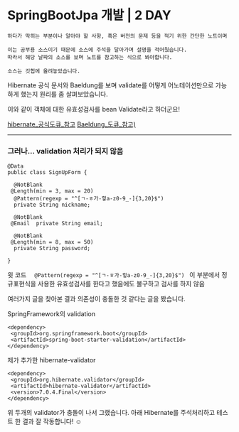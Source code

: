 # SpringBootJpa 개발 | 2 DAY
```
하다가 막히는 부분이나 알아야 할 사항, 혹은 버전의 문제 등을 적기 위한 간단한 노트이며

이는 공부용 소스이기 때문에 소스에 주석을 달아가며 설명을 적어뒀습니다.
따라서 해당 날짜의 소스를 보며 노트를 참고하는 식으로 봐야합니다.

소스는 깃헙에 올려놓았습니다.
```

Hibernate 공식 문서와 Baeldung를 보며 validate를 어떻게 어노테이션만으로 가능하게 했는지 원리를 좀 살펴보았습니다.

이와 같이 객체에 대한 유효성검사를 bean Validate라고 하더군요!

[hibernate_공식도큐_참고](https://docs.jboss.org/hibernate/validator/7.0/reference/en-US/html_single/#preface)
[Baeldung_도큐_참고)](https://www.baeldung.com/javax-validation)


---
### 그러나... validation 처리가 되지 않음
```
@Data  
public class SignUpForm {  
  
  @NotBlank  
 @Length(min = 3, max = 20)  
  @Pattern(regexp = "^[ㄱ-ㅎ가-힣a-z0-9_-]{3,20}$")  
  private String nickname;  
  
  @NotBlank  
 @Email  private String email;  
  
  @NotBlank  
 @Length(min = 8, max = 50)  
  private String password;  
  
}
```

윗 코드 ```   @Pattern(regexp = "^[ㄱ-ㅎ가-힣a-z0-9_-]{3,20}$")  ``` 이 부분에서 정규표현식을 사용한 유효성검사를 한다고 했음에도 불구하고 검사를 하지 않음

여러가지 글을 찾아본 결과 의존성이 충돌한 것 같다는 글을 봤습니다.

SpringFramework의 validation
```
<dependency>  
 <groupId>org.springframework.boot</groupId>  
 <artifactId>spring-boot-starter-validation</artifactId>  
</dependency>
```
제가 추가한 hibernate-validator
```
<dependency>  
 <groupId>org.hibernate.validator</groupId> 
 <artifactId>hibernate-validator</artifactId> 
 <version>7.0.4.Final</version>
</dependency>
```
위 두개의 validator가 충돌이 나서 그랬습니다.
아래 Hibernate를 주석처리하고 테스트 한 결과 잘 작동합니다! ☺
